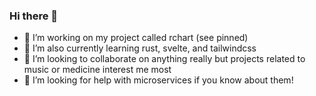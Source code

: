 ### Hi there 👋
- 🔭 I’m working on my project called rchart (see pinned)
- 🌱 I’m also currently learning rust, svelte, and tailwindcss
- 👯 I’m looking to collaborate on anything really but projects related to music or medicine interest me most
- 🤔 I’m looking for help with microservices if you know about them!
